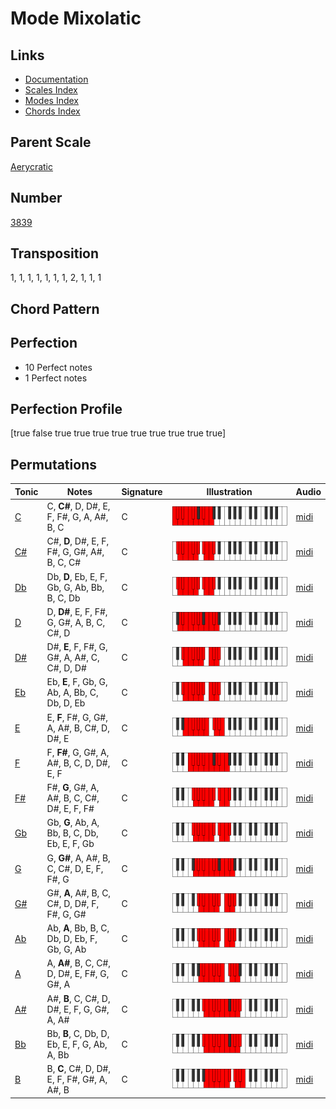 # Mode Mixolatic

## Links

- [Documentation](README.md)
- [Scales Index](Scales.md)
- [Modes Index](Modes.md)
- [Chords Index](Chords.md)

## Parent Scale

[Aerycratic](ScaleAerycratic.md)

## Number

[3839](https://ianring.com/musictheory/scales/3839)

## Transposition

1, 1, 1, 1, 1, 1, 1, 2, 1, 1, 1

## Chord Pattern



## Perfection

- 10 Perfect notes
- 1 Perfect notes

## Perfection Profile

[true false true true true true true true true true true]

## Permutations

| Tonic | Notes | Signature | Illustration | Audio |
|-------|-------|-----------|--------------|-------|
| [C](ModeCNaturalMixolatic.md) | C, **C#**, D, D#, E, F, F#, G, A, A#, B, C | C | ![CNaturalMixolatic](ModeCNaturalMixolatic.png) | [midi](https://github.com/edipermadi/music/blob/main/docs/ModeCNaturalMixolatic.mid?raw=true) |
| [C#](ModeCSharpMixolatic.md) | C#, **D**, D#, E, F, F#, G, G#, A#, B, C, C# | C | ![CSharpMixolatic](ModeCSharpMixolatic.png) | [midi](https://github.com/edipermadi/music/blob/main/docs/ModeCSharpMixolatic.mid?raw=true) |
| [Db](ModeDFlatMixolatic.md) | Db, **D**, Eb, E, F, Gb, G, Ab, Bb, B, C, Db | C | ![DFlatMixolatic](ModeDFlatMixolatic.png) | [midi](https://github.com/edipermadi/music/blob/main/docs/ModeDFlatMixolatic.mid?raw=true) |
| [D](ModeDNaturalMixolatic.md) | D, **D#**, E, F, F#, G, G#, A, B, C, C#, D | C | ![DNaturalMixolatic](ModeDNaturalMixolatic.png) | [midi](https://github.com/edipermadi/music/blob/main/docs/ModeDNaturalMixolatic.mid?raw=true) |
| [D#](ModeDSharpMixolatic.md) | D#, **E**, F, F#, G, G#, A, A#, C, C#, D, D# | C | ![DSharpMixolatic](ModeDSharpMixolatic.png) | [midi](https://github.com/edipermadi/music/blob/main/docs/ModeDSharpMixolatic.mid?raw=true) |
| [Eb](ModeEFlatMixolatic.md) | Eb, **E**, F, Gb, G, Ab, A, Bb, C, Db, D, Eb | C | ![EFlatMixolatic](ModeEFlatMixolatic.png) | [midi](https://github.com/edipermadi/music/blob/main/docs/ModeEFlatMixolatic.mid?raw=true) |
| [E](ModeENaturalMixolatic.md) | E, **F**, F#, G, G#, A, A#, B, C#, D, D#, E | C | ![ENaturalMixolatic](ModeENaturalMixolatic.png) | [midi](https://github.com/edipermadi/music/blob/main/docs/ModeENaturalMixolatic.mid?raw=true) |
| [F](ModeFNaturalMixolatic.md) | F, **F#**, G, G#, A, A#, B, C, D, D#, E, F | C | ![FNaturalMixolatic](ModeFNaturalMixolatic.png) | [midi](https://github.com/edipermadi/music/blob/main/docs/ModeFNaturalMixolatic.mid?raw=true) |
| [F#](ModeFSharpMixolatic.md) | F#, **G**, G#, A, A#, B, C, C#, D#, E, F, F# | C | ![FSharpMixolatic](ModeFSharpMixolatic.png) | [midi](https://github.com/edipermadi/music/blob/main/docs/ModeFSharpMixolatic.mid?raw=true) |
| [Gb](ModeGFlatMixolatic.md) | Gb, **G**, Ab, A, Bb, B, C, Db, Eb, E, F, Gb | C | ![GFlatMixolatic](ModeGFlatMixolatic.png) | [midi](https://github.com/edipermadi/music/blob/main/docs/ModeGFlatMixolatic.mid?raw=true) |
| [G](ModeGNaturalMixolatic.md) | G, **G#**, A, A#, B, C, C#, D, E, F, F#, G | C | ![GNaturalMixolatic](ModeGNaturalMixolatic.png) | [midi](https://github.com/edipermadi/music/blob/main/docs/ModeGNaturalMixolatic.mid?raw=true) |
| [G#](ModeGSharpMixolatic.md) | G#, **A**, A#, B, C, C#, D, D#, F, F#, G, G# | C | ![GSharpMixolatic](ModeGSharpMixolatic.png) | [midi](https://github.com/edipermadi/music/blob/main/docs/ModeGSharpMixolatic.mid?raw=true) |
| [Ab](ModeAFlatMixolatic.md) | Ab, **A**, Bb, B, C, Db, D, Eb, F, Gb, G, Ab | C | ![AFlatMixolatic](ModeAFlatMixolatic.png) | [midi](https://github.com/edipermadi/music/blob/main/docs/ModeAFlatMixolatic.mid?raw=true) |
| [A](ModeANaturalMixolatic.md) | A, **A#**, B, C, C#, D, D#, E, F#, G, G#, A | C | ![ANaturalMixolatic](ModeANaturalMixolatic.png) | [midi](https://github.com/edipermadi/music/blob/main/docs/ModeANaturalMixolatic.mid?raw=true) |
| [A#](ModeASharpMixolatic.md) | A#, **B**, C, C#, D, D#, E, F, G, G#, A, A# | C | ![ASharpMixolatic](ModeASharpMixolatic.png) | [midi](https://github.com/edipermadi/music/blob/main/docs/ModeASharpMixolatic.mid?raw=true) |
| [Bb](ModeBFlatMixolatic.md) | Bb, **B**, C, Db, D, Eb, E, F, G, Ab, A, Bb | C | ![BFlatMixolatic](ModeBFlatMixolatic.png) | [midi](https://github.com/edipermadi/music/blob/main/docs/ModeBFlatMixolatic.mid?raw=true) |
| [B](ModeBNaturalMixolatic.md) | B, **C**, C#, D, D#, E, F, F#, G#, A, A#, B | C | ![BNaturalMixolatic](ModeBNaturalMixolatic.png) | [midi](https://github.com/edipermadi/music/blob/main/docs/ModeBNaturalMixolatic.mid?raw=true) |
